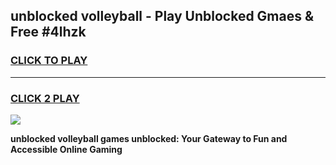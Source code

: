 
## unblocked volleyball - Play Unblocked Gmaes & Free #4lhzk
<h3>
<a href="https://news.freeplayer.one?title=unblocked_volleyball&ref=24F">CLICK TO PLAY</a></h3>
<hr>

<h3>
<a href="https://news.freeplayer.one?title=unblocked_volleyball&ref=24F">CLICK 2 PLAY</a>
  
</h3>

<a href="https://news.freeplayer.one?title=unblocked_volleyball&ref=24F/"><img src="https://clearcache.store/games.png"></a>


**unblocked volleyball games unblocked: Your Gateway to Fun and Accessible Online Gaming**
